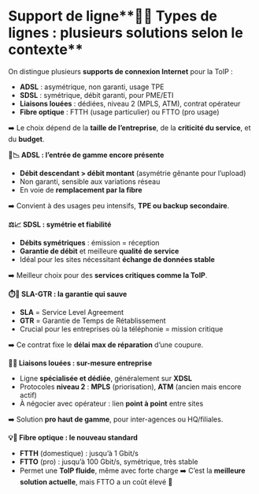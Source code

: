 # Support de ligne**🧵📞 Types de lignes : plusieurs solutions selon le contexte**

On distingue plusieurs **supports de connexion Internet** pour la ToIP :

- **ADSL** : asymétrique, non garanti, usage TPE
- **SDSL** : symétrique, débit garanti, pour PME/ETI
- **Liaisons louées** : dédiées, niveau 2 (MPLS, ATM), contrat opérateur
- **Fibre optique** : FTTH (usage particulier) ou FTTO (pro usage)

➡️ Le choix dépend de la **taille de l’entreprise**, de la **criticité du service**, et du **budget**.



**🔁📉 ADSL : l’entrée de gamme encore présente**

- **Débit descendant > débit montant** (asymétrie gênante pour l’upload)
- Non garanti, sensible aux variations réseau
- En voie de **remplacement par la fibre**

➡️ Convient à des usages peu intensifs, **TPE ou backup secondaire**.



**⚖️📈 SDSL : symétrie et fiabilité**

- **Débits symétriques** : émission = réception
- **Garantie de débit** et meilleure **qualité de service**
- Idéal pour les sites nécessitant **échange de données stable**

➡️ Meilleur choix pour des **services critiques comme la ToIP**.



**⏱️🔧 SLA-GTR : la garantie qui sauve**

- **SLA** = Service Level Agreement
- **GTR** = Garantie de Temps de Rétablissement
- Crucial pour les entreprises où la téléphonie = mission critique

➡️ Ce contrat fixe le **délai max de réparation** d’une coupure.



**🧳🔗 Liaisons louées : sur-mesure entreprise**

- Ligne **spécialisée et dédiée**, généralement sur **XDSL**
- Protocoles **niveau 2** : **MPLS** (priorisation), **ATM** (ancien mais encore actif)
- À négocier avec opérateur : lien **point à point** entre sites

➡️ Solution **pro haut de gamme**, pour inter-agences ou HQ/filiales.



**💡🚀 Fibre optique : le nouveau standard**

- **FTTH** (domestique) : jusqu’à 1 Gbit/s
- **FTTO** (pro) : jusqu’à 100 Gbit/s, symétrique, très stable
- Permet une **ToIP fluide**, même avec forte charge ➡️ C’est la **meilleure solution actuelle**, mais FTTO a un coût élevé 💸
